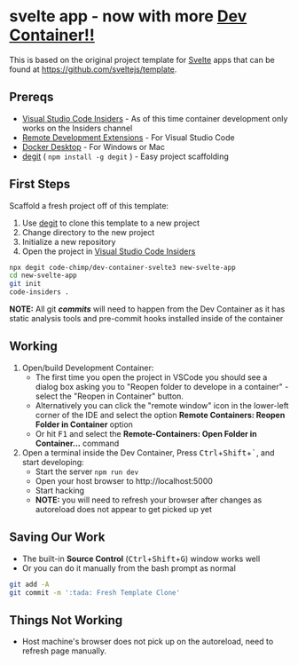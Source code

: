 # svelte app - now with more [Dev Container!!](https://code.visualstudio.com/docs/remote/containers)

This is based on the original project template for [Svelte](https://svelte.dev) apps
that can be found at https://github.com/sveltejs/template.

## Prereqs

- [Visual Studio Code Insiders](https://code.visualstudio.com/insiders/) - As of this time container development only works on the Insiders channel
- [Remote Development Extensions](https://aka.ms/vscode-remote/download) - For Visual Studio Code
- [Docker Desktop](https://www.docker.com/products/docker-desktop) - For Windows or Mac
- [degit](https://github.com/Rich-Harris/degit) ( `npm install -g degit` ) - Easy project scaffolding

## First Steps

Scaffold a fresh project off of this template:

1. Use [degit](https://github.com/Rich-Harris/degit) to clone this template to a new project
2. Change directory to the new project
3. Initialize a new repository
4. Open the project in [Visual Studio Code Insiders](https://code.visualstudio.com/insiders/)

```bash
npx degit code-chimp/dev-container-svelte3 new-svelte-app
cd new-svelte-app
git init
code-insiders .
```

**NOTE:** All git **_commits_** will need to happen from the Dev Container as it has static analysis tools and pre-commit hooks installed inside of the container

## Working

1. Open/build Development Container:
   - The first time you open the project in VSCode you should see a dialog box asking you to "Reopen folder to develope in a container" - select the "Reopen in Container" button.
   - Alternatively you can click the "remote window" icon in the lower-left corner of the IDE and select the option **Remote Containers: Reopen Folder in Container** option
   - Or hit <kbd>F1</kbd> and select the **Remote-Containers: Open Folder in Container...** command
2. Open a terminal inside the Dev Container, Press <kbd>Ctrl</kbd>+<kbd>Shift</kbd>+<kbd>\`</kbd>, and start developing:
   - Start the server `npm run dev`
   - Open your host browser to http://localhost:5000
   - Start hacking
   - **NOTE:** you will need to refresh your browser after changes as autoreload does not appear to get picked up yet

## Saving Our Work

- The built-in **Source Control** (<kbd>Ctrl</kbd>+<kbd>Shift</kbd>+<kbd>G</kbd>) window works well
- Or you can do it manually from the bash prompt as normal

```bash
git add -A
git commit -m ':tada: Fresh Template Clone'
```

## Things Not Working

- Host machine's browser does not pick up on the autoreload, need to refresh page manually.
